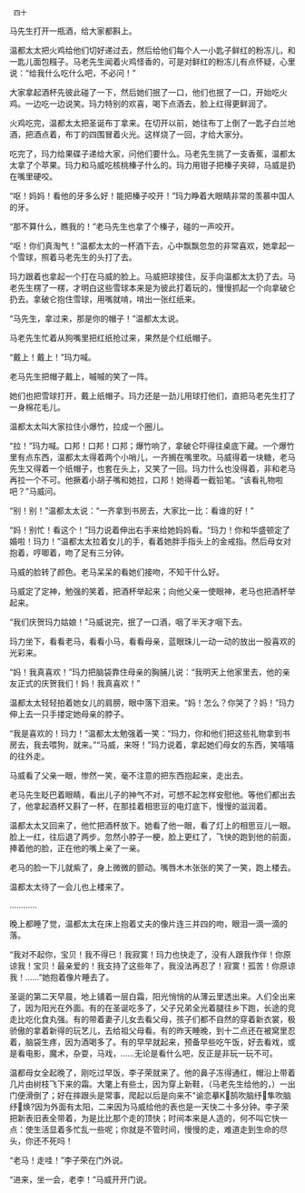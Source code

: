      四十 

   马先生打开一瓶酒，给大家都斟上。 

   温都太太把火鸡给他们切好递过去，然后给他们每个人一小匙子鲜红的粉冻儿，和一匙儿面包糨子。马老先生闻着火鸡怪香的，可是对鲜红的粉冻儿有点怀疑，心里说：“给我什么吃什么吧，不必问！” 

   大家拿起酒杯先彼此碰了一下，然后她们抿了一口，他们也抿了一口，开始吃火鸡。一边吃一边说笑。玛力特别的欢喜，喝下点酒去，脸上红得更鲜润了。 

   火鸡吃完，温都太太把圣诞布丁拿来。在切开以前，她往布丁上倒了一匙子白兰地酒，把酒点着，布丁的四围冒着火光。这样烧了一回，才给大家分。 

   吃完了，玛力给果碟子递给大家，问他们要什么。马老先生挑了一支香蕉，温都太太拿了个苹果。玛力和马威吃核桃榛子什么的。玛力用钳子把榛子夹碎，马威是扔在嘴里硬咬。 

   “呕！妈妈！看他的牙多么好！能把榛子咬开！”玛力睁着大眼睛非常的羡慕中国人的牙。 

   “那不算什么，瞧我的！”老马先生也拿了个榛子，碰的一声咬开。 

   “呕！你们真淘气！”温都太太的一杯酒下去，心中飘飘忽忽的非常喜欢，她拿起一个雪球，照着马老先生的头打了去。 

   玛力跟着也拿起一个打在马威的脸上。马威把球接住，反手向温都太太扔了去。马老先生楞了一楞，才明白这些雪球本来是为彼此打着玩的，慢慢抓起一个向拿破仑扔去。拿破仑抱住雪球，用嘴就啃，啃出一张红纸来。 

   “马先生，拿过来，那是你的帽子！”温都太太说。 

   马老先生忙着从狗嘴里把红纸抢过来，果然是个红纸帽子。 

   “戴上！戴上！”玛力喊。 

   老马先生把帽子戴上，嘁嘁的笑了一阵。 

   她们也把雪球打开，戴上纸帽子。玛力还是一劲儿用球打他们，直把马老先生打了一身棉花毛儿。 

   温都太太叫大家拉住小爆竹，拉成一个圈儿。 

   “拉！”玛力喊。口邦！口邦！口邦；爆竹响了，拿破仑吓得往桌底下藏。一个爆竹里有点东西，温都太太得着两个小哨儿，一齐搁在嘴里吹。马威得着一块糖，老马先生又得着一个纸帽子，也套在头上，又笑了一回。玛力什么也没得着，非和老马再拉一个不可。他撅着小胡子嘴和她拉，口邦！她得着一截铅笔。“该看礼物啦吧？”马威问。 

   “别！别！”温都太太说：“一齐拿到书房去，大家比一比：看谁的好！” 

   “妈！别忙！看这个！”玛力说着伸出右手来给她妈妈看。“玛力！你和华盛顿定了婚啦！玛力！”温都太太拉着女儿的手，看着她胖手指头上的金戒指。然后母女对抱着，哼唧着，吻了足有三分钟。 

   马威的脸转了颜色。老马呆呆的看她们接吻，不知干什么好。 

   马威定了定神，勉强的笑着，把酒杯举起来；向他父亲一使眼神，老马也把酒杯举起来。 

   “我们庆贺玛力姑娘！”马威说完，抿了一口酒，咽了半天才咽下去。 

   玛力坐下，看看老马，看看小马，看看母亲，蓝眼珠儿一动一动的放出一股喜欢的光彩来。 

   “妈！我真喜欢！”玛力把脑袋靠住母亲的胸脯儿说：“我明天上他家里去，他的亲友正式的庆贺我们！妈！我真喜欢！” 

   温都太太轻轻拍着她女儿的肩膀，眼中落下泪来。“妈！怎么？你哭了？妈！”玛力伸上去一只手搂定她母亲的脖子。 

   “我是喜欢的！玛力！”温都太太勉强着一笑：“玛力，你和他们把这些礼物拿到书房去，我去喂狗，就来。”“马威，来呀！”玛力说着，拿起她们母女的东西，笑嘻嘻的往外走。 

   马威看了父亲一眼，惨然一笑，毫不注意的把东西抱起来，走出去。 

   老马先生眨巴着眼睛，看出儿子的神气不对，可想不起怎样安慰他。等他们都出去了，他拿起酒杯又斟了一杯，在那挂着相思豆的电灯底下，慢慢的滋润着。 

   温都太太又回来了，他忙把酒杯放下。她看了他一眼，看了灯上的相思豆儿一眼。脸上一红，往后退了两步。忽然小脖子一梗，脸上更红了，飞快的跑到他的前面，捧着他的脸，正在他的嘴上亲了一亲。 

   老马的脸一下儿就紫了，身上微微的颤动。嘴唇木木张张的笑了一笑，跑上楼去。 

   温都太太待了一会儿也上楼来了。 

   ………… 

   晚上都睡了觉，温都太太在床上抱着丈夫的像片连三并四的吻，眼泪一滴一滴的落。 

   “我对不起你，宝贝！我不得已！我寂寞！玛力也快走了，没有人跟我作伴！你原谅我！宝贝！最亲爱的！我支持了这些年了，我没法再忍了！寂寞！孤苦！你原谅我！……”她抱着像片睡去了。 

   圣诞的第二天早晨，地上铺着一层白霜，阳光悄悄的从薄云里透出来。人们全出来了，因为阳光在外面。有的在圣诞吃多了，父子兄弟全光着腿往乡下跑，长途的竞走比吃化食丸强。有的带着妻子儿女去看父母，孩子们都不自然的穿着新衣裳，极骄傲的拿着新得的玩艺儿，去给祖父母看。有的昨天睡晚，到十二点还在被窝里忍着，脑袋生疼，因为酒喝多了。有的早早就起来，预备早些吃午饭，好去看戏，或是看电影，魔术，杂耍，马戏，……无论是看什么吧，反正是非玩一玩不可。 

   温都母女全起晚了，刚吃过早饭，李子荣就来了。他的鼻子冻得通红，帽沿上带着几片由树枝飞下来的霜。大氅上有些土，因为穿上新鞋，（马老先生给他的，）一出门便滑倒了；好在摔跟头是常事，爬起以后是向来不"谕恋摹K鹄吹脑纾隼吹脑纾焕?因为外面有太阳，二来因为马威给他的表也是一天快二十多分钟。李子荣把新表旧表全带着，为是比比那个走的顶快；时间本来是人造的，何不叫它快一点：使生活显着多忙乱一些呢；你就是不管时间，慢慢的走，难道走到生命的尽头，你还不死吗！ 

   “老马！走哇！”李子荣在门外说。 

   “进来，坐一会，老李！”马威开开门说。 

